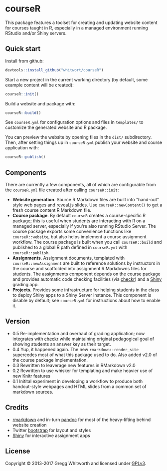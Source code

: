 # courseR

This package features a toolset for creating and updating website content for courses taught in R, especially in a managed environment running RStudio and/or Shiny servers.

## Quick start

Install from github:

```r
devtools::install_github("whitwort/courseR")
```

Start a new project in the current working directory (by default, some example content will be created):

```r
courseR::init()
```

Build a website and package with:

```r
courseR::build()
```

See `courseR.yml` for configuration options and files in `templates/` to customize the generated website and R package.

You can preview the website by opening files in the `dist/` subdirectory.  Then, after setting things up in `courseR.yml` publish your website and course application with:

```r
courseR::publish()
```

## Components

There are currently a few components, all of which are configurable from the `courseR.yml` file created after calling `courseR::init`:

* **Website generation**.  Source R Markdown files are built into "hand-out" style web pages and [reveal.js](https://github.com/hakimel/reveal.js/) slides.  Use `courseR::newContent()` to get a fresh course content R Markdown file.
* **Course package**.   By default `courseR` creates a course-specific R package; this is useful when students are interacting with R on a managed server, especially if you're also running RStudio Server.  The course package exports some convenience functions like `courseR::website`, but also helps implement a course assignment workflow.  The course package is built when you call `courseR::build` and published to a global R path defined in `courseR.yml` with `courseR::publish`.
* **Assignments**. Assignment documents, templated with `courseR::newAssignment` are built to reference solutions by instructors in the course and scaffolded into assignment R Markdowns files for students.  The assignments component depends on the course package and provides automatic code checking facilities (via [checkr](https://github.com/dtkaplan/checkr)) and a [Shiny](https://shiny.rstudio.com/) grading app.
* **Projects**. Provides some infrastructure for helping students in the class to deploy Shiny apps to a Shiny Server instance. This component is disable by default; see `courseR.yml` for instructions about how to enable it.

## Version

* 0.5  Re-implementation and overhaul of grading application; now integrates with [checkr](https://github.com/dtkaplan/checkr) while maintaining original pedagogical goal of showing students an answer key as their target.
* 0.4  Yup, it happened again.  The new `rmarkdown::render_site` supercedes most of what this package used to do.  Also added v2.0 of the course package implementation.
* 0.3  Rewritten to leaverage new features in RMarkdown v2.0
* 0.2  Rewritten to use whisker for templating and make heavier use of new Knitr features
* 0.1  Initital experiment in developing a workflow to produce both handout-style webpages and HTML slides from a common set of markdown sources.

## Credits

* [rmarkdown](http://rmarkdown.rstudio.com/) and in-turn [pandoc](http://pandoc.org/) for most of the heavy-lifting behind website creation
* Twitter [bootstrap](http://getbootstrap.com/) for layout and styles
* [Shiny](https://shiny.rstudio.com/) for interactive assignment apps

## License

Copyright © 2013-2017 Gregg Whitworth and licensed under [GPLv3](http://www.gnu.org/licenses/gpl-3.0.html).
